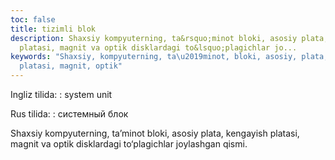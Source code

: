 ```yaml
---
toc: false
title: tizimli blok
description: Shaxsiy kompyuterning, ta&rsquo;minot bloki, asosiy plata, kengayish
  platasi, magnit va optik disklardagi to&lsquo;plagichlar jo...
keywords: "Shaxsiy, kompyuterning, ta\u2019minot, bloki, asosiy, plata, kengayish,
  platasi, magnit, optik"
---
```


Ingliz tilida:
:   system unit

Rus tilida:
:   системный блок

Shaxsiy kompyuterning, ta’minot bloki, asosiy plata, kengayish platasi, magnit va optik disklardagi to‘plagichlar joylashgan qismi.